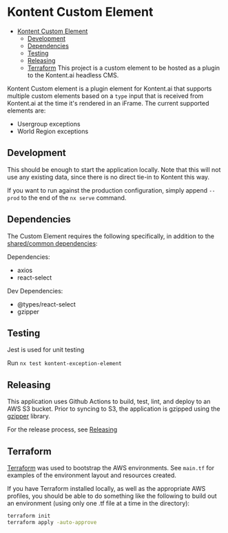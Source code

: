# Kontent Custom Element

- [Kontent Custom Element](#kontent-custom-element)
  - [Development](#development)
  - [Dependencies](#dependencies)
  - [Testing](#testing)
  - [Releasing](#releasing)
  - [Terraform](#terraform)
    This project is a custom element to be hosted as a plugin to the Kontent.ai headless CMS.

Kontent Custom element is a plugin element for Kontent.ai that supports multiple custom elements based on a `type` input that is received from Kontent.ai at the time it's rendered in an iFrame.
The current supported elements are:

- Usergroup exceptions
- World Region exceptions

## Development

This should be enough to start the application locally. Note that this will not use any existing data, since there is no direct tie-in to Kontent this way.

If you want to run against the production configuration, simply append `--prod` to the end of the `nx serve` command.

## Dependencies

The Custom Element requires the following specifically, in addition to the [shared/common dependencies](../../README.md#dependencies):

Dependencies:

- axios
- react-select

Dev Dependencies:

- @types/react-select
- gzipper

## Testing

Jest is used for unit testing

Run `nx test kontent-exception-element`

## Releasing

This application uses Github Actions to build, test, lint, and deploy to an AWS S3 bucket. Prior to syncing to S3, the application is gzipped using the [gzipper](https://www.npmjs.com/package/gzipper) library.

For the release process, see [Releasing](../../README.md#releasing)

## Terraform

[Terraform](https://www.terraform.io/) was used to bootstrap the AWS environments. See `main.tf` for examples of the environment layout and resources created.

If you have Terraform installed locally, as well as the appropriate AWS profiles, you should be able to do something like the following to build out an environment (using only one .tf file at a time in the directory):

```bash
terraform init
terraform apply -auto-approve
```
